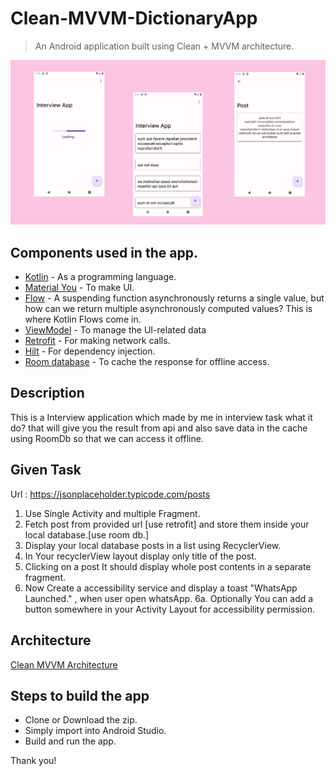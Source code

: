 # Clean-MVVM-DictionaryApp

> An Android application built using Clean + MVVM architecture.

![](https://github.com/Android1500/interview-app/blob/master/banner-interview-app.png)

## Components used in the app.
- [Kotlin](https://kotlinlang.org/) - As a programming language.
- [Material You](https://material.io/blog/start-building-with-material-you) - To make UI.
- [Flow](https://kotlinlang.org/docs/flow.html) - A suspending function asynchronously returns a single value, but how can we return multiple asynchronously computed values? This is where Kotlin Flows come in.
- [ViewModel](https://developer.android.com/topic/libraries/architecture/viewmodel) - To manage the UI-related data
- [Retrofit](https://square.github.io/retrofit/) - For making network calls.
- [Hilt](https://dagger.dev/hilt/) - For dependency injection.
- [Room database](https://developer.android.com/topic/libraries/architecture/room) - To cache the response for offline access.

## Description
This is a Interview application which made by me in interview task what it do? that will give you the result from api and also save data in the cache using RoomDb so that we can access it offline.

## Given Task 
Url : https://jsonplaceholder.typicode.com/posts

1. Use Single Activity and multiple Fragment.
2. Fetch post from provided url [use retrofit] and store them inside your local database.[use room db.]
3. Display your local database posts in a list using RecyclerView.
4. In Your recyclerView layout display only title of the post.
5. Clicking on a post It should display whole post contents in a separate fragment.
6. Now Create a accessibility service and display a toast "WhatsApp Launched." , when user open whatsApp.
6a. Optionally You can add a button somewhere in your Activity Layout for accessibility permission.



## Architecture
[Clean MVVM Architecture](https://proandroiddev.com/android-clean-architecture-kotlin-flow-hilt-simplest-way-415d7e0f41b)

## Steps to build the app
- Clone or Download the zip.
- Simply import into Android Studio.
- Build and run the app.

Thank you!
